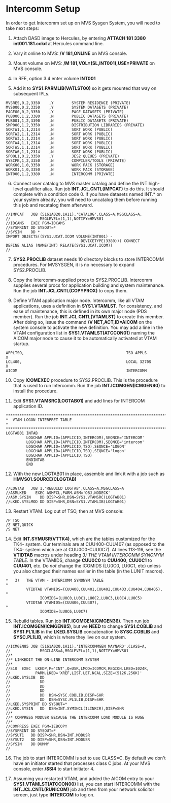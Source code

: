 # Intercomm Setup

In order to get Intercomm set up on MVS Sysgen System, you will need to take next steps:

1. Attach DASD image to Hercules, by entering **ATTACH 181 3380 int001.181.cckd** at Hercules command line.

2. Vary it online to MVS: **/V 181,ONLINE** on MVS console.

3. Mount volume on MVS: **/M 181,VOL=(SL,INT001),USE=PRIVATE** on MVS console.

4. In RFE, option 3.4 enter volume **INT001**

5. Add it to **SYS1.PARMLIB(VATLST00)** so it gets mounted that way on subsequent IPLs.

```
MVSRES,0,2,3350    ,Y        SYSTEM RESIDENCE (PRIVATE)
MVS000,0,2,3350    ,Y        SYSTEM DATASETS (PRIVATE)
PAGE00,0,2,3350    ,Y        PAGE DATASETS (PRIVATE)
PUB000,1,2,3380    ,N        PUBLIC DATASETS (PRIVATE)
PUB001,1,2,3390    ,N        PUBLIC DATASETS (PRIVATE)
SMP000,1,2,3350    ,N        DISTRIBUTION LIBRARIES (PRIVATE)
SORTW1,1,1,2314    ,N        SORT WORK (PUBLIC)
SORTW2,1,1,2314    ,N        SORT WORK (PUBLIC)
SORTW3,1,1,2314    ,N        SORT WORK (PUBLIC)
SORTW4,1,1,2314    ,N        SORT WORK (PUBLIC)
SORTW5,1,1,2314    ,N        SORT WORK (PUBLIC)
SORTW6,1,1,2314    ,N        SORT WORK (PUBLIC)
SPOOL1,0,2,3350    ,Y        JES2 QUEUES (PRIVATE)
SYSCPK,1,2,3350    ,N        COMPILER/TOOLS (PRIVATE)
WORK00,1,0,3350    ,N        WORK PACK (STORAGE)
WORK01,1,0,3350    ,N        WORK PACK (STORAGE)
INT000,1,2,3380    ,N        INTERCOMM (PRIVATE)
```

6. Connect user catalog to MVS master catalog and define the INT high-level qualifier alias. Run job  **INT.JCL.CNTL(IMPCAT)** to do this. It should complete with a condition code 0. If you have datasets named INT.* on your system already, you will need to uncatalog them before running this job and recatalog them afterward.

```
//IMPCAT   JOB (5161A020,1A11),'CATALOG',CLASS=A,MSGCLASS=A,
//             MSGLEVEL=(1,1),NOTIFY=HMVS01
//IDCAMS   EXEC PGM=IDCAMS
//SYSPRINT DD SYSOUT=*
//SYSIN    DD *
IMPORT OBJECTS((SYS1.UCAT.ICOM VOLUME(INT001) -
                                 DEVICETYPE(3380))) CONNECT
DEFINE ALIAS (NAME(INT) RELATE(SYS1.UCAT.ICOM))
//  
```

7. **SYS2.PROCLIB** dataset needs 10 directory blocks to store INTERCOMM procedures. For MVSYSGEN, it is no necessary to expand SYS2.PROCLIB.

8. Copy the Intercomm-supplied procs to SYS2.PROCLIB. Intercomm supplies several procs for application building and system maintenance. Run the job **INT.JCL.CNTL(COPYPROX)** to copy them.

9. Define VTAM application major node. Intercomm, like all VTAM applications, uses a definition in **SYS1.VTAMLST**. For consistency, and ease of maintenance, this is defined in its own major node (PDS member). Run the job **INT.JCL.CNTL(VTAMLST)** to create this member. After doing so, issue the command **/V NET,ACT,ID=AICOM** on the system console to activate the new definition. You may add a line in the VTAM configuration list in **SYS1.VTAMLST(ATCCON01)** naming the AICOM major node to cause it to be automatically activated at VTAM startup.

```
APPLTSO,                                             TSO APPLS         X
LCL400,                                              LOCAL 3270S       X
AICOM                                                INTERCOMM          
```

10. Copy **ICOMEXEC** procedure to SYS2.PROCLIB. This is the procedure that is used to run Intercomm. Run the job **INT.ICOMGEN(ICMGEN90)** to install the procedure.

11. Edit **SYS1.VTAMSRC(LOGTAB01)** and add lines for
INTERCOM application ID.

```
***********************************************************************
*  VTAM LOGON INTERPRET TABLE                                         *
***********************************************************************
LOGTAB01 INTAB
         LOGCHAR APPLID=(APPLICID,INTERCOM),SEQNCE='INTERCOM'
         LOGCHAR APPLID=(APPLICID,INTERCOM),SEQNCE='intercom'
         LOGCHAR APPLID=(APPLICID,TSO),SEQNCE='LOGON'
         LOGCHAR APPLID=(APPLICID,TSO),SEQNCE='logon'
         LOGCHAR APPLID=(APPLICID,TSO)
         ENDINTAB
         END
```

12. With the new LOGTAB01 in place, assemble and link it with a job such as **HMVS01.SOURCE(CLOGTAB)**
```
//LOGTAB   JOB 1,'REBUILD LOGTAB',CLASS=A,MSGCLASS=A
//ASMLKED    EXEC ASMFCL,PARM.ASM='OBJ,NODECK'
//ASM.SYSIN    DD DISP=SHR,DSN=SYS1.VTAMSRC(LOGTAB01)
//LKED.SYSLMOD DD DISP=SHR,DSN=SYS1.VTAMLIB(LOGTAB01)
```
13. Restart VTAM. Log out of TSO, then at MVS console:

```
/P TSO
/Z NET,QUICK
/S NET
```

14. Edit **INT.SYMUSR(VTTK4)**, which are the tables customized for the TK4- system. Our terminals are at CUU400-CUU407 (as opposed to the TK4- system which are at CUU0C0-CUU0C7). At lines 113-116, see the **VTIDTAB** macros under heading *3) THE VTAM INTERCOMM SYNONYM TABLE*. In the VTAMIDS, change **CUU0C0** to **CUU400**,
**CUU0C1** to **CUU401**, etc. Do *not* change the ICOMIDS (LU0C0, LU0C1, etc) unless you also changed their names earlier in the table (in the LUNIT macros).

```
*   3)   THE VTAM - INTERCOMM SYNONYM TABLE                             
*                                                                       
         VTIDTAB VTAMIDS=(CUU400,CUU401,CUU402,CUU403,CUU404,CUU405),  *
               ICOMIDS=(LU0C0,LU0C1,LU0C2,LU0C3,LU0C4,LU0C5)            
         VTIDTAB VTAMIDS=(CUU406,CUU407),                              *
               ICOMIDS=(LU0C6,LU0C7)                                    
```

15. Rebuild tables. Run job **INT.ICOMGEN(ICMGEN36)**. Then run job **INT.ICOMGEN(ICMGEN85)**, but we **NEED** to change **SYS1.COBLIB** and **SYS1.PL1LIB** in the **LKED.SYSLIB** concatenation to **SYSC.COBLIB** and **SYSC.PL1LIB**, which is where they live on our system.

```
//ICMGEN85 JOB (5161A020,1A11),'INTERCOMMGEN MAYNARD',CLASS=A, 
//             MSGCLASS=A,MSGLEVEL=(1,1),NOTIFY=HMVS01         
//*                                                            
//* LINKEDIT THE ON-LINE INTERCOMM SYSTEM                      
//*                                                            
//S10  EXEC  LKEDP,P='INT',Q=USR,LMOD=ICOMCR,REGION.LKED=1024K,
//           PARM.LKED='XREF,LIST,LET,NCAL,SIZE=(512K,256K)'   
//LKED.SYSLIB  DD                                              
//             DD                                              
//             DD                                              
//             DD                                              
//             DD  DSN=SYSC.COBLIB,DISP=SHR                    
//             DD  DSN=SYSC.PL1LIB,DISP=SHR                    
//LKED.SYSPRINT DD SYSOUT=*                                    
//LKED.SYSIN   DD  DSN=INT.SYMINCL(ILINKCR),DISP=SHR           
//*                                                            
//* COMPRESS MODUSR BECAUSE THE INTERCOMM LOAD MODULE IS HUGE  
//*                                                            
//COMPRESS EXEC PGM=IEBCOPY                                    
//SYSPRINT DD SYSOUT=*                                         
//SYSUT1   DD DISP=SHR,DSN=INT.MODUSR                          
//SYSUT2   DD DISP=SHR,DSN=INT.MODUSR                          
//SYSIN    DD DUMMY                                            
//                                                             
```

16. The job to start INTERCOMM is set to use CLASS=C. By default we don't have an initiator started that processes class C jobs. At your MVS console, enter **/$SI4** to start initiator 4.

17. Assuming you restarted VTAM, and
added the AICOM entry to your **SYS1.VTAMLST(ATCCON00)** list, you can start INTERCOMM with the **INT.JCL.CNTL(RUNICOM)** job and then from your network solicitor screen, just type **INTERCOM** to log on.
